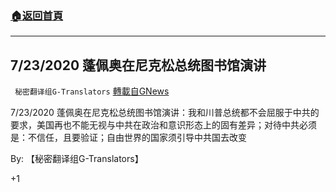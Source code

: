 ###  [:house:返回首頁](https://github.com/ourhimalayas/txt)
---

## 7/23/2020 蓬佩奥在尼克松总统图书馆演讲
` 秘密翻译组G-Translators` [轉載自GNews](https://gnews.org/zh-hans/763624/)

7/23/2020 蓬佩奥在尼克松总统图书馆演讲：我和川普总统都不会屈服于中共的要求，美国再也不能无视与中共在政治和意识形态上的固有差异；对待中共必须是：不信任，且要验证；自由世界的国家须引导中共国去改变

By: 【秘密翻译组G-Translators】

+1
